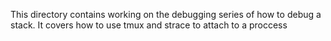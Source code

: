 This directory contains working on the debugging series of how to debug a stack.
It covers how to use tmux and strace to attach to a proccess
